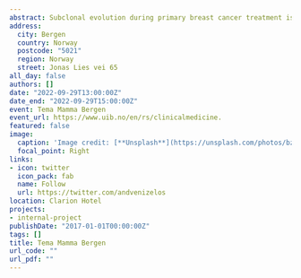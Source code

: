 ```yaml
---
abstract: Subclonal evolution during primary breast cancer treatment is largely unexplored. We performed whole exome sequencing of tumor biopsies extracted before and after sequential epirubicin and docetaxel in 51 patients included in a neoadjuvant phase II trial. There was a profound and differential redistribution of subclones during epirubicin and docetaxel treatment. While trunk mutations and main subclones persisted, smaller subclones frequently appeared or disappeared during treatment. Reassessment of raw data, beyond formal mutation calling, indicated that the majority of subclones appearing during treatment were present in pretreatment breast cancers below conventional detection limits. No single mutations or mutational profiles predictive of treatment response were identified. A significant drop in tumor mutational burden (TMB) was observed in epirubicin responders (p=0.043), whereas subsequent docetaxel treatment decreased TMB among non-responders (p=0.006). Copy number analysis demonstrated specific genomic regions to be systematically lost or gained during treatment with each compound. 
address:
  city: Bergen
  country: Norway
  postcode: "5021"
  region: Norway
  street: Jonas Lies vei 65
all_day: false
authors: []
date: "2022-09-29T13:00:00Z"
date_end: "2022-09-29T15:00:00Z"
event: Tema Mamma Bergen
event_url: https://www.uib.no/en/rs/clinicalmedicine.
featured: false
image:
  caption: 'Image credit: [**Unsplash**](https://unsplash.com/photos/bzdhc5b3Bxs)'
  focal_point: Right
links:
- icon: twitter
  icon_pack: fab
  name: Follow
  url: https://twitter.com/andvenizelos
location: Clarion Hotel
projects:
- internal-project
publishDate: "2017-01-01T00:00:00Z"
tags: []
title: Tema Mamma Bergen
url_code: ""
url_pdf: ""
---
```


